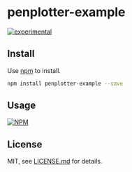 # penplotter-example

[![experimental](http://badges.github.io/stability-badges/dist/experimental.svg)](http://github.com/badges/stability-badges)



## Install

Use [npm](https://npmjs.com/) to install.

```sh
npm install penplotter-example --save
```

## Usage

[![NPM](https://nodei.co/npm/penplotter-example.png)](https://www.npmjs.com/package/penplotter-example)

## License

MIT, see [LICENSE.md](http://github.com/mattdesl/penplotter-example/blob/master/LICENSE.md) for details.
